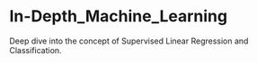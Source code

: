 # In-Depth_Machine_Learning
Deep dive into the concept of Supervised Linear Regression and Classification. 
